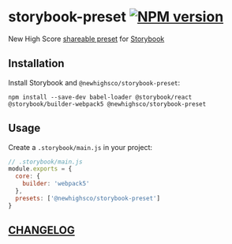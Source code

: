 # storybook-preset [![NPM version](https://img.shields.io/npm/v/@newhighsco/storybook-preset.svg)](https://www.npmjs.com/package/@newhighsco/storybook-preset)

New High Score [shareable preset](https://storybook.js.org/docs/presets/introduction/) for [Storybook](https://storybook.js.org/)

## Installation

Install Storybook and `@newhighsco/storybook-preset`:

```
npm install --save-dev babel-loader @storybook/react @storybook/builder-webpack5 @newhighsco/storybook-preset
```

## Usage

Create a `.storybook/main.js` in your project:

```js
// .storybook/main.js
module.exports = {
  core: {
    builder: 'webpack5'
  },
  presets: ['@newhighsco/storybook-preset']
}
```

## [CHANGELOG](CHANGELOG.md)
